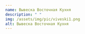 ```yaml
---
name: Вывеска Восточная Кухня
description: " "
img: /assets/img/pic/viveski1.png
alt: Вывеска Восточная Кухня
---
```

